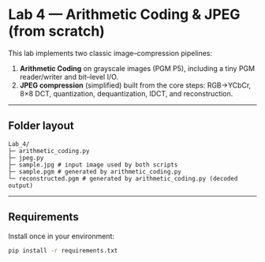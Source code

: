 # Lab 4 — Arithmetic Coding & JPEG (from scratch)

This lab implements two classic image–compression pipelines:

1. **Arithmetic Coding** on grayscale images (PGM P5), including a tiny PGM reader/writer and bit–level I/O.
2. **JPEG compression** (simplified) built from the core steps: RGB→YCbCr, 8×8 DCT, quantization, dequantization, IDCT, and reconstruction.

---

## Folder layout

```
Lab_4/
├─ arithmetic_coding.py
├─ jpeg.py
├─ sample.jpg # input image used by both scripts
├─ sample.pgm # generated by arithmetic_coding.py
└─ reconstructed.pgm # generated by arithmetic_coding.py (decoded output)
```


---

## Requirements

Install once in your environment:

```bash
pip install -r requirements.txt
